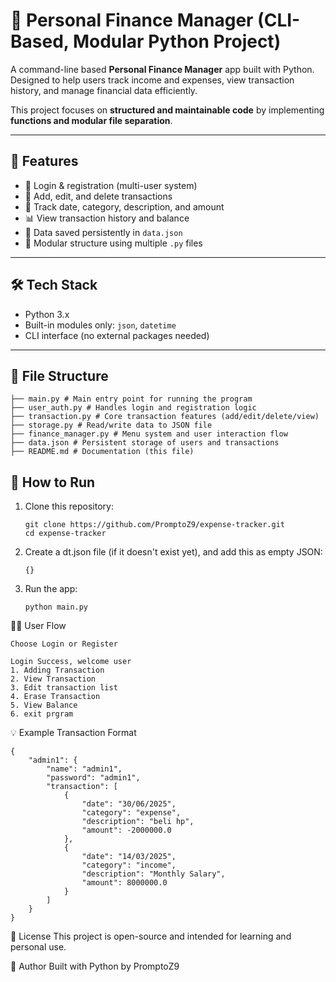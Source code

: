 # 💼 Personal Finance Manager (CLI-Based, Modular Python Project)

A command-line based **Personal Finance Manager** app built with Python.  
Designed to help users track income and expenses, view transaction history, and manage financial data efficiently.

This project focuses on **structured and maintainable code** by implementing **functions and modular file separation**.

---

## 🎯 Features

- 🔐 Login & registration (multi-user system)
- 🧾 Add, edit, and delete transactions
- 📅 Track date, category, description, and amount
- 📊 View transaction history and balance
- 💾 Data saved persistently in `data.json`
- 🧩 Modular structure using multiple `.py` files

---

## 🛠 Tech Stack

- Python 3.x
- Built-in modules only: `json`, `datetime`
- CLI interface (no external packages needed)

---

## 📂 File Structure
```
├── main.py # Main entry point for running the program
├── user_auth.py # Handles login and registration logic
├── transaction.py # Core transaction features (add/edit/delete/view)
├── storage.py # Read/write data to JSON file
├── finance_manager.py # Menu system and user interaction flow
├── data.json # Persistent storage of users and transactions
├── README.md # Documentation (this file)
```

## 🚀 How to Run
1. Clone this repository:
    ```
    git clone https://github.com/PromptoZ9/expense-tracker.git
    cd expense-tracker
    ```
2. Create a dt.json file (if it doesn't exist yet), and add this as empty JSON:
    ```
    {}
    ```
3. Run the app:
   ```
   python main.py
   ```

🧑‍💻 User Flow

    Choose Login or Register

    Login Success, welcome user
    1. Adding Transaction        
    2. View Transaction
    3. Edit transaction list
    4. Erase Transaction
    5. View Balance
    6. exit prgram

💡 Example Transaction Format
```
{
    "admin1": {
        "name": "admin1",
        "password": "admin1",
        "transaction": [
            {
                "date": "30/06/2025",
                "category": "expense",
                "description": "beli hp",
                "amount": -2000000.0
            },
            {
                "date": "14/03/2025",
                "category": "income",
                "description": "Monthly Salary",
                "amount": 8000000.0
            }
        ]
    }
}
```

📄 License This project is open-source and intended for learning and personal use.

🔗 Author Built with Python by PromptoZ9

